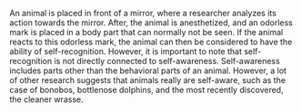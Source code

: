  An animal is placed in front of a mirror, where a researcher analyzes its action towards the mirror. After, the animal is anesthetized, and an odorless mark is placed in a body part that can normally not be seen. If the animal reacts to this odorless mark, the animal can then be considered to have the ability of self-recognition. However, it is important to note that self-recognition is not directly connected to self-awareness. Self-awareness includes parts other than the behavioral parts of an animal. However, a lot of other research suggests that animals really are self-aware, such as the case of bonobos, bottlenose dolphins, and the most recently discovered, the cleaner wrasse.